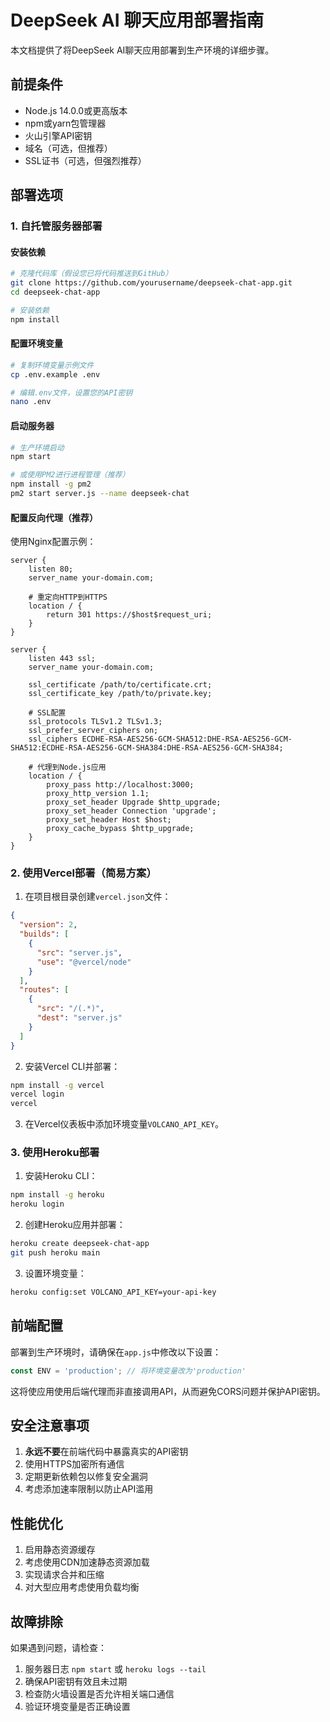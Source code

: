 # DeepSeek AI 聊天应用部署指南

本文档提供了将DeepSeek AI聊天应用部署到生产环境的详细步骤。

## 前提条件

- Node.js 14.0.0或更高版本
- npm或yarn包管理器
- 火山引擎API密钥
- 域名（可选，但推荐）
- SSL证书（可选，但强烈推荐）

## 部署选项

### 1. 自托管服务器部署

#### 安装依赖
```bash
# 克隆代码库（假设您已将代码推送到GitHub）
git clone https://github.com/yourusername/deepseek-chat-app.git
cd deepseek-chat-app

# 安装依赖
npm install
```

#### 配置环境变量
```bash
# 复制环境变量示例文件
cp .env.example .env

# 编辑.env文件，设置您的API密钥
nano .env
```

#### 启动服务器
```bash
# 生产环境启动
npm start

# 或使用PM2进行进程管理（推荐）
npm install -g pm2
pm2 start server.js --name deepseek-chat
```

#### 配置反向代理（推荐）

使用Nginx配置示例：

```nginx
server {
    listen 80;
    server_name your-domain.com;

    # 重定向HTTP到HTTPS
    location / {
        return 301 https://$host$request_uri;
    }
}

server {
    listen 443 ssl;
    server_name your-domain.com;

    ssl_certificate /path/to/certificate.crt;
    ssl_certificate_key /path/to/private.key;

    # SSL配置
    ssl_protocols TLSv1.2 TLSv1.3;
    ssl_prefer_server_ciphers on;
    ssl_ciphers ECDHE-RSA-AES256-GCM-SHA512:DHE-RSA-AES256-GCM-SHA512:ECDHE-RSA-AES256-GCM-SHA384:DHE-RSA-AES256-GCM-SHA384;

    # 代理到Node.js应用
    location / {
        proxy_pass http://localhost:3000;
        proxy_http_version 1.1;
        proxy_set_header Upgrade $http_upgrade;
        proxy_set_header Connection 'upgrade';
        proxy_set_header Host $host;
        proxy_cache_bypass $http_upgrade;
    }
}
```

### 2. 使用Vercel部署（简易方案）

1. 在项目根目录创建`vercel.json`文件：

```json
{
  "version": 2,
  "builds": [
    {
      "src": "server.js",
      "use": "@vercel/node"
    }
  ],
  "routes": [
    {
      "src": "/(.*)",
      "dest": "server.js"
    }
  ]
}
```

2. 安装Vercel CLI并部署：

```bash
npm install -g vercel
vercel login
vercel
```

3. 在Vercel仪表板中添加环境变量`VOLCANO_API_KEY`。

### 3. 使用Heroku部署

1. 安装Heroku CLI：
```bash
npm install -g heroku
heroku login
```

2. 创建Heroku应用并部署：
```bash
heroku create deepseek-chat-app
git push heroku main
```

3. 设置环境变量：
```bash
heroku config:set VOLCANO_API_KEY=your-api-key
```

## 前端配置

部署到生产环境时，请确保在`app.js`中修改以下设置：

```javascript
const ENV = 'production'; // 将环境变量改为'production'
```

这将使应用使用后端代理而非直接调用API，从而避免CORS问题并保护API密钥。

## 安全注意事项

1. **永远不要**在前端代码中暴露真实的API密钥
2. 使用HTTPS加密所有通信
3. 定期更新依赖包以修复安全漏洞
4. 考虑添加速率限制以防止API滥用

## 性能优化

1. 启用静态资源缓存
2. 考虑使用CDN加速静态资源加载
3. 实现请求合并和压缩
4. 对大型应用考虑使用负载均衡

## 故障排除

如果遇到问题，请检查：

1. 服务器日志 `npm start` 或 `heroku logs --tail`
2. 确保API密钥有效且未过期
3. 检查防火墙设置是否允许相关端口通信
4. 验证环境变量是否正确设置 